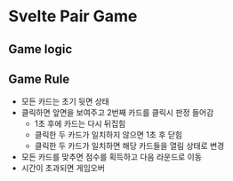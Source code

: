 # Svelte Pair Game

## Game logic

## Game Rule 
- 모든 카드는 초기 뒷면 상태
- 클릭하면 앞면을 보여주고 2번째 카드를 클릭시 판정 들어감
    - 1초 후에 카드는 다시 뒤집힘
    - 클릭한 두 카드가 일치하지 않으면 1초 후 닫힘
    - 클릭한 두 카드가 일치하면 해당 카드들을 열림 상태로 변경
- 모든 카드를 맞추면 점수를 획득하고 다음 라운드로 이동
- 시간이 초과되면 게임오버